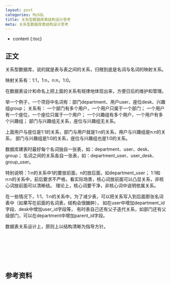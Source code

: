```yaml
---
layout: post
categories: MySQL
title: 关系型数据库表结构设计思考
meta: 关系型数据库表结构设计思考
---
```

* content
{:toc}

## 正文

关系型数据库，说的就是表与表之间的关系，归根到底是名词与名词的映射关系。

映射关系有：1:1，1:n，n:n，1:0。

在数据表设计和命名上把上面的关系有规律地体现出来，方便日后的维护和管理。

举一个例子，一个项目中名词有：部门department、用户user、座位desk、兴趣组group；
关系有：
一个部门有多个用户，一个用户只属于一个部门；
一个用户有一个座位，一个座位只属于一个用户；
一个兴趣组有多个用户，一个用户有多个兴趣组；
部门与兴趣组无关系，座位与兴趣组无关系。

上面用户与座位是1:1的关系，部门与用户就是1:n的关系，用户与兴趣组是n:n的关系，
部门与兴趣组是1:0的关系，座位与兴趣组也是1:0的关系。

数据库建表时最好每个名词独自一张表，如：department、user、desk、group；
名词之间的关系各自一张表，如：department_user、user_desk、group_user。

特别说明：1:n的关系中1的要放前面，n的放后面，如department_user；
1:1和n:n的关系中，前后要求不严格，看实际场景，核心词放前面可以凸显关系，非核心词放前面可以清晰结。
理论上，核心词要干净，非核心词中说明依属关系。

在一些情况下，1:1、1:n的关系中，为了减少表，可以把关系写入到后面那张名词表中（如果写在前面的名词表，结构会很臃肿），
如在user中增加department_id字段、desk中增加user_id字段等，
有时表自己还有父子迭代关系，如部门还有父级部门，可以在department中增加parent_id字段。

数据表关系设计上，原则上以结构清晰为指导方针。

<br/><br/><br/><br/><br/>
## 参考资料



